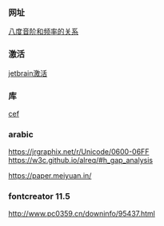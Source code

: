 
### 网址
[八度音阶和频率的关系](http://blog.sina.com.cn/s/blog_51d5bb610101dq4r.html)

### 激活
[jetbrain激活](https://shimo.im/docs/DJ3h3tJv98ppTYyH/read)

### 库
[cef](http://opensource.spotify.com/cefbuilds/index.html)

### arabic
https://jrgraphix.net/r/Unicode/0600-06FF <br>
https://w3c.github.io/alreq/#h_gap_analysis <br>

https://paper.meiyuan.in/ <br>
### fontcreator 11.5
http://www.pc0359.cn/downinfo/95437.html <br>
